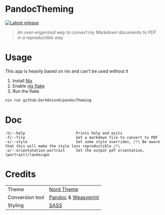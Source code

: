 # PandocTheming

[![Latest release](https://shields.io/github/v/release/DarkOnion0/PandocTheming?display_name=tag&include_prereleases&label=%F0%9F%93%A6%20Latest%20release)](https://shields.io/github/v/release/DarkOnion0/PandocTheming?display_name=tag&include_prereleases&label=%F0%9F%93%A6%20Latest%20release)

> *An over-engenired way to convert my Markdown documents to PDF in a reproductible way*

# Usage

This app is heavily based on nix and can't be used without it

1. Install [Nix](https://nixos.org/download.html)
2. Enable [nix flake](https://nixos.wiki/wiki/Flakes#Enable_flakes)
3. Run the flake

```sh
nix run github:DarkOnion0/pandocTheming
```

# Doc

```text
-h/--help                       Prints help and exits
-f/--file                       Get a markdown file to convert to PDF
-s/--style                      Set some style overrides, /!\ Be aware that this will make the style less reproductible /!\
-o/--orientatation-portrait     Set the output pdf orientation, (portrait)/landscape
```

# Credits

|                 |                                                                                |
| --------------- | ------------------------------------------------------------------------------ |
| Theme           | [Nord Theme](https://www.nordtheme.com)                                        |
| Conversion tool | [Pandoc](https://pandoc.org/index.html) & [Weasyprint](https://weasyprint.org) |
| Styling         | [SASS](https://sass-lang.com)                                                  |
